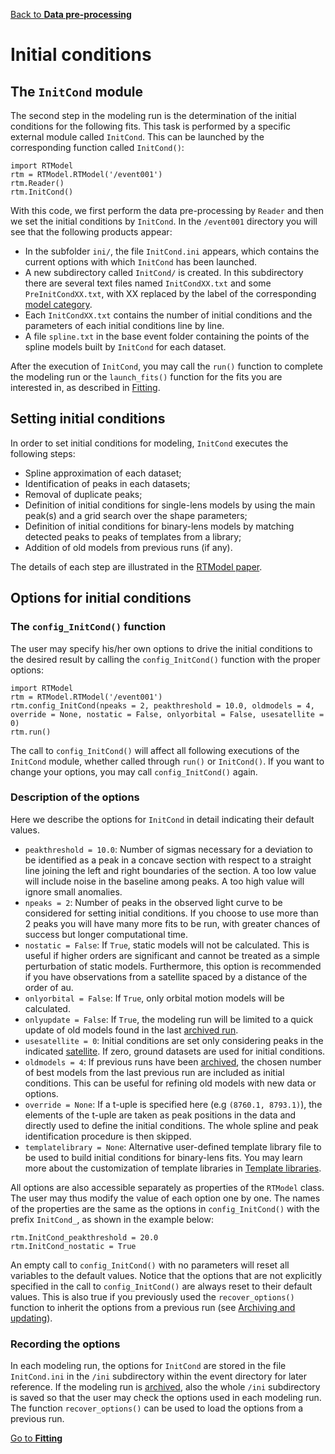 [Back to **Data pre-processing**](DataPreprocessing.md)

# Initial conditions

## The `InitCond` module

The second step in the modeling run is the determination of the initial conditions for the following fits. This task is performed by a specific external module called `InitCond`. This can be launched by the corresponding function called `InitCond()`:

```
import RTModel
rtm = RTModel.RTModel('/event001')
rtm.Reader()
rtm.InitCond()
```

With this code, we first perform the data pre-processing by `Reader` and then we set the initial conditions by `InitCond`. In the `/event001` directory you will see that the following products appear:
- In the subfolder `ini/`, the file `InitCond.ini` appears, which contains the current options with which `InitCond` has been launched.
- A new subdirectory called `InitCond/` is created. In this subdirectory there are several text files named `InitCondXX.txt` and some `PreInitCondXX.txt`, with XX replaced by the label of the corresponding [model category](ModelCategories.md).
- Each `InitCondXX.txt` contains the number of initial conditions and the parameters of each initial conditions line by line.
- A file `spline.txt` in the base event folder containing the points of the spline models built by `InitCond` for each dataset.

After the execution of `InitCond`, you may call the `run()` function to complete the modeling run or the `launch_fits()` function for the fits you are interested in, as described in [Fitting](Fitting.md).

## Setting initial conditions

In order to set initial conditions for modeling, `InitCond` executes the following steps:

- Spline approximation of each dataset;
- Identification of peaks in each datasets;
- Removal of duplicate peaks;
- Definition of initial conditions for single-lens models by using the main peak(s) and a grid search over the shape parameters;
- Definition of initial conditions for binary-lens models by matching detected peaks to peaks of templates from a library;
- Addition of old models from previous runs (if any).

The details of each step are illustrated in the [RTModel paper](https://ui.adsabs.harvard.edu/abs/2024A%26A...688A..83B/abstract). 

## Options for initial conditions

### The `config_InitCond()` function

The user may specify his/her own options to drive the initial conditions to the desired result by calling the `config_InitCond()` function with the proper options:

```
import RTModel
rtm = RTModel.RTModel('/event001')
rtm.config_InitCond(npeaks = 2, peakthreshold = 10.0, oldmodels = 4, override = None, nostatic = False, onlyorbital = False, usesatellite = 0)
rtm.run()
```

The call to `config_InitCond()` will affect all following executions of the `InitCond` module, whether called through `run()` or `InitCond()`. If you want to change your options, you may call `config_InitCond()` again.

### Description of the options

Here we describe the options for `InitCond` in detail indicating their default values.

- `peakthreshold = 10.0`: Number of sigmas necessary for a deviation to be identified as a peak in a concave section with respect to a straight line joining the left and right boundaries of the section. A too low value will include noise in the baseline among peaks. A too high value will ignore small anomalies.
- `npeaks = 2`: Number of peaks in the observed light curve to be considered for setting initial conditions. If you choose to use more than 2 peaks you will have many more fits to be run, with greater chances of success but longer computational time.
- `nostatic = False`: If `True`, static models will not be calculated. This is useful if higher orders are significant and cannot be treated as a simple perturbation of static models. Furthermore, this option is recommended if you have observations from a satellite spaced by a distance of the order of au.
- `onlyorbital = False`: If `True`, only orbital motion models will be calculated.
- `onlyupdate = False`: If `True`, the modeling run will be limited to a quick update of old models found in the last [archived run](Archive.md).
- `usesatellite = 0`: Initial conditions are set only considering peaks in the indicated [satellite](Satellite.md). If zero, ground datasets are used for initial conditions.
- `oldmodels = 4`: If previous runs have been [archived](Archive.md), the chosen number of best models from the last previous run are included as initial conditions. This can be useful for refining old models with new data or options.
- `override = None`: If a t-uple is specified here (e.g `(8760.1, 8793.1)`), the elements of the t-uple are taken as peak positions in the data and directly used to define the initial conditions. The whole spline and peak identification procedure is then skipped.
- `templatelibrary = None`: Alternative user-defined template library file to be used to build initial conditions for binary-lens fits. You may learn more about the customization of template libraries in [Template libraries](TemplateLibraries.md).  

All options are also accessible separately as properties of the `RTModel` class. The user may thus modify the value of each option one by one. The names of the properties are the same as the options in `config_InitCond()` with the prefix `InitCond_`, as shown in the example below:

```
rtm.InitCond_peakthreshold = 20.0
rtm.InitCond_nostatic = True
```

An empty call to `config_InitCond()` with no parameters will reset all variables to the default values. Notice that the options that are not explicitly specified in the call to `config_InitCond()` are always reset to their default values. This is also true if you previously used the `recover_options()` function to inherit the options from a previous run (see [Archiving and updating](Archive.md)).

### Recording the options

In each modeling run, the options for `InitCond` are stored in the file `InitCond.ini` in the `/ini` subdirectory within the event directory for later reference. If the modeling run is [archived](Archive.md), also the whole `/ini` subdirectory is saved so that the user may check the options used in each modeling run. The function `recover_options()` can be used to load the options from a previous run.

[Go to **Fitting**](Fitting.md)
